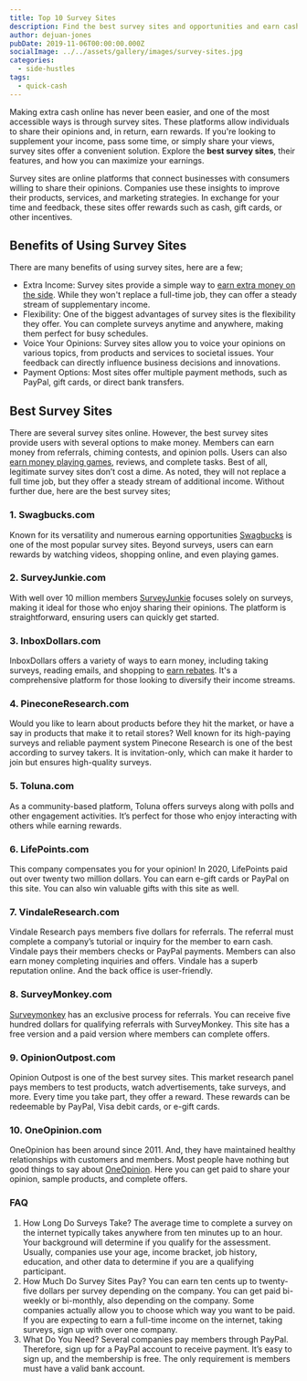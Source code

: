 ```yaml
---
title: Top 10 Survey Sites
description: Find the best survey sites and opportunities and earn cash, rewards, or gift cards. Get paid top dollar opinions completing questionnaires.
author: dejuan-jones
pubDate: 2019-11-06T00:00:00.000Z
socialImage: ../../assets/gallery/images/survey-sites.jpg
categories:
  - side-hustles
tags:
  - quick-cash
---
```


Making extra cash online has never been easier, and one of the most accessible ways is through survey sites. These platforms allow individuals to share their opinions and, in return, earn rewards. If you're looking to supplement your income, pass some time, or simply share your views, survey sites offer a convenient solution. Explore the **best survey sites**, their features, and how you can maximize your earnings.

Survey sites are online platforms that connect businesses with consumers willing to share their opinions. Companies use these insights to improve their products, services, and marketing strategies. In exchange for your time and feedback, these sites offer rewards such as cash, gift cards, or other incentives.

## Benefits of Using Survey Sites

There are many benefits of using survey sites, here are a few;

* Extra Income: Survey sites provide a simple way to [earn extra money on the side](creative-side-hustles). While they won't replace a full-time job, they can offer a steady stream of supplementary income.
* Flexibility: One of the biggest advantages of survey sites is the flexibility they offer. You can complete surveys anytime and anywhere, making them perfect for busy schedules.
* Voice Your Opinions: Survey sites allow you to voice your opinions on various topics, from products and services to societal issues. Your feedback can directly influence business decisions and innovations.
* Payment Options: Most sites offer multiple payment methods, such as PayPal, gift cards, or direct bank transfers.

## Best Survey Sites

There are several survey sites online. However, the best survey sites provide users with several options to make money. Members can earn money from referrals, chiming contests, and opinion polls. Users can also [earn money playing games](play-games-for-cash), reviews, and complete tasks. Best of all, legitimate survey sites don’t cost a dime. As noted, they will not replace a full time job, but they offer a steady stream of additional income. Without further due, here are the best survey sites;

### 1. Swagbucks.com

Known for its versatility and numerous earning opportunities [Swagbucks](https://www.swagbucks.com) is one of the most popular survey sites. Beyond surveys, users can earn rewards by watching videos, shopping online, and even playing games.

### 2. SurveyJunkie.com

With well over 10 million members [SurveyJunkie](https://www.surveyjunkie.com) focuses solely on surveys, making it ideal for those who enjoy sharing their opinions. The platform is straightforward, ensuring users can quickly get started.

### 3. InboxDollars.com

InboxDollars offers a variety of ways to earn money, including taking surveys, reading emails, and shopping to [earn rebates](earn-cash-back). It's a comprehensive platform for those looking to diversify their income streams.

### 4. PineconeResearch.com

Would you like to learn about products before they hit the market, or have a say in products that make it to retail stores? Well known for its high-paying surveys and reliable payment system Pinecone Research is one of the best according to survey takers. It is invitation-only, which can make it harder to join but ensures high-quality surveys.

### 5. Toluna.com

As a community-based platform, Toluna offers surveys along with polls and other engagement activities. It’s perfect for those who enjoy interacting with others while earning rewards.

### 6. LifePoints.com

This company compensates you for your opinion! In 2020, LifePoints paid out over twenty two million dollars. You can earn e-gift cards or PayPal on this site. You can also win valuable gifts with this site as well.

### 7. VindaleResearch.com

Vindale Research pays members five dollars for referrals. The referral must complete a company’s tutorial or inquiry for the member to earn cash. Vindale pays their members checks or PayPal payments. Members can also earn money completing inquiries and offers. Vindale has a superb reputation online. And the back office is user-friendly.

### 8. SurveyMonkey.com

[Surveymonkey](https://www.surveymonkey.com) has an exclusive process for referrals. You can receive five hundred dollars for qualifying referrals with SurveyMonkey. This site has a free version and a paid version where members can complete offers.

### 9. OpinionOutpost.com

Opinion Outpost is one of the best survey sites. This market research panel pays members to test products, watch advertisements, take surveys, and more. Every time you take part, they offer a reward. These rewards can be redeemable by PayPal, Visa debit cards, or e-gift cards.

### 10. OneOpinion.com

OneOpinion has been around since 2011. And, they have maintained healthy relationships with customers and members. Most people have nothing but good things to say about [OneOpinion](https://www.oneopinion.com). Here you can get paid to share your opinion, sample products, and complete offers.

### FAQ

1. How Long Do Surveys Take? The average time to complete a survey on the internet typically takes anywhere from ten minutes up to an hour. Your background will determine if you qualify for the assessment. Usually, companies use your age, income bracket, job history, education, and other data to determine if you are a qualifying participant.
2. How Much Do Survey Sites Pay? You can earn ten cents up to twenty-five dollars per survey depending on the company. You can get paid bi-weekly or bi-monthly, also depending on the company. Some companies actually allow you to choose which way you want to be paid. If you are expecting to earn a full-time income on the internet, taking surveys, sign up with over one company.
3. What Do You Need? Several companies pay members through PayPal. Therefore, sign up for a PayPal account to receive payment. It’s easy to sign up, and the membership is free. The only requirement is members must have a valid bank account.
